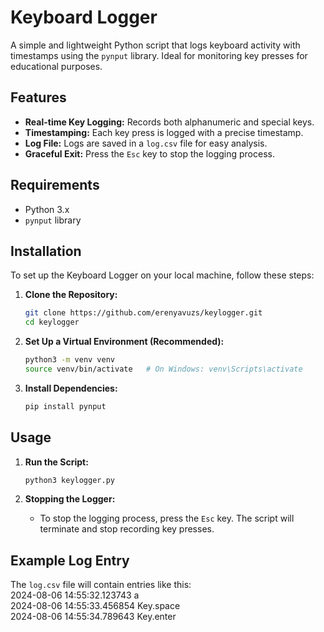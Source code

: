 # Keyboard Logger

A simple and lightweight Python script that logs keyboard activity with timestamps using the `pynput` library. Ideal for monitoring key presses for educational purposes.

## Features

- **Real-time Key Logging:** Records both alphanumeric and special keys.
- **Timestamping:** Each key press is logged with a precise timestamp.
- **Log File:** Logs are saved in a `log.csv` file for easy analysis.
- **Graceful Exit:** Press the `Esc` key to stop the logging process.

## Requirements

- Python 3.x
- `pynput` library

## Installation

To set up the Keyboard Logger on your local machine, follow these steps:

1. **Clone the Repository:**
    ```bash
    git clone https://github.com/erenyavuzs/keylogger.git
    cd keylogger
    ```

2. **Set Up a Virtual Environment (Recommended):**
    ```bash
    python3 -m venv venv
    source venv/bin/activate   # On Windows: venv\Scripts\activate
    ```

3. **Install Dependencies:**
    ```bash
    pip install pynput
    ```

## Usage

1. **Run the Script:**
    ```bash
    python3 keylogger.py
    ```

2. **Stopping the Logger:**
    - To stop the logging process, press the `Esc` key. The script will terminate and stop recording key presses.

## Example Log Entry

The `log.csv` file will contain entries like this:
<br>
2024-08-06 14:55:32.123743 a <br>
2024-08-06 14:55:33.456854 Key.space <br>
2024-08-06 14:55:34.789643 Key.enter 
